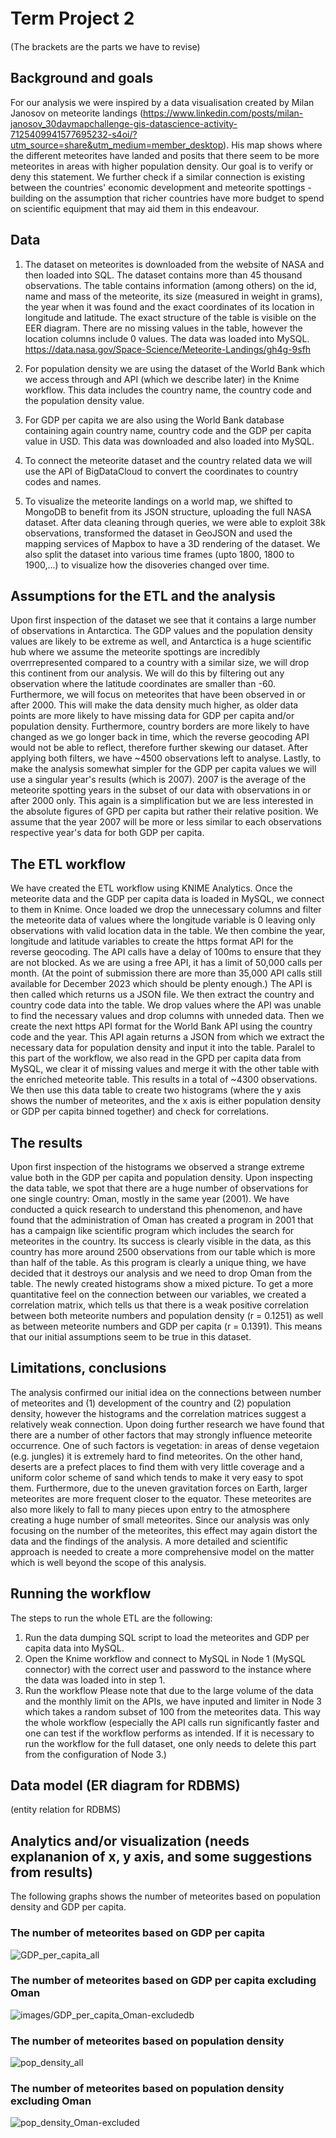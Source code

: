 # Term Project 2　

(The brackets are the parts we have to revise)

## Background and goals

For our analysis we were inspired by a data visualisation created by Milan Janosov on meteorite landings (https://www.linkedin.com/posts/milan-janosov_30daymapchallenge-gis-datascience-activity-7125409941577695232-s4oi/?utm_source=share&utm_medium=member_desktop). His map shows where the different meteorites have landed and posits that there seem to be more meteorites in areas with higher population density. Our goal is to verify or deny this statement. We further check if a similar connection is existing between the countries' economic development and meteorite spottings - building on the assumption that richer countries have more budget to spend on scientific equipment that may aid them in this endeavour. 

## Data

1. The dataset on meteorites is downloaded from the website of NASA and then loaded into SQL. The dataset contains more than 45 thousand observations. The table contains information (among others) on the id, name and mass of the meteorite, its size (measured in weight in grams), the year when it was found and the exact coordinates of its location in longitude and latitude. The exact structure of the table is visible on the EER diagram. There are no missing values in the table, however the location columns include 0 values. The data was loaded into MySQL.
 https://data.nasa.gov/Space-Science/Meteorite-Landings/gh4g-9sfh

2. For population density we are using the dataset of the World Bank which we access through and API (which we describe later) in the Knime workflow. This data includes the country name, the country code and the population density value.
3. For GDP per capita we are also using the World Bank database containing again country name, country code and the GDP per capita value in USD. This data was downloaded and also loaded into MySQL.
4. To connect the meteorite dataset and the country related data we will use the API of BigDataCloud to convert the coordinates to country codes and names. 
5. To visualize the meteorite landings on a world map, we shifted to MongoDB to benefit from its JSON structure, uploading the full NASA dataset. After data cleaning through queries, we were able to exploit 38k observations, transformed the dataset in GeoJSON and used the mapping services of Mapbox to have a 3D rendering of the dataset. We also split the dataset into various time frames (upto 1800, 1800 to 1900,...) to visualize how the disoveries changed over time.

## Assumptions for the ETL and the analysis
Upon first inspection of the dataset we see that it contains a large number of observations in Antarctica. The GDP values and the population density values are likely to be extreme as well, and Antarctica is a huge scientific hub where we assume the meteorite spottings are incredibly overrrepresented compared to a country with a similar size, we will drop this continent from our analysis. We will do this by filtering out any observation where the latitude coordinates are smaller than -60.
Furthermore, we will focus on meteorites that have been observed in or after 2000. This will make the data density much higher, as older data points are more likely to have missing data for GDP per capita and/or population density. Furthermore, country borders are more likely to have changed as we go longer back in time, which the reverse geocoding API would not be able to reflect, therefore further skewing our dataset. After applying both filters, we have ~4500 observations left to analyse.
Lastly, to make the analysis somewhat simpler for the GDP per capita values we will use a singular year's results (which is 2007). 2007 is the average of the meteorite spotting years in the subset of our data with observations in or after 2000 only. This again is a simplification but we are less interested in the absolute figures of GPD per capita but rather their relative position. We assume that the year 2007 will be more or less similar to each observations respective year's data for both GDP per capita.


## The ETL workflow

We have created the ETL workflow using KNIME Analytics. Once the meteorite data and the GDP per capita data is loaded in MySQL, we connect to them in Knime. Once loaded we drop the unnecessary columns and filter the meteorite data of values where the longitude variable is 0 leaving only observations with valid location data in the table. We then combine the year, longitude and latitude variables to create the https format API for the reverse geocoding. The API calls have a delay of 100ms to ensure that they are not blocked. As we are using a free API, it has a limit of 50,000 calls per month. (At the point of submission there are more than 35,000 API calls still available for December 2023 which should be plenty enough.) The API is then called which returns us a JSON file. We then extract the country and country code data into the table. We drop values where the API was unable to find the necessary values and drop columns with unneded data. Then we create the next https API format for the World Bank API using the country code and the year. This API again returns a JSON from which we extract the necessary data for population density and input it into the table.
Paralel to this part of the workflow, we also read in the GPD per capita data from MySQL, we clear it of missing values and merge it with the other table with the enriched meteorite table. This results in a total of ~4300 observations. We then use this data table to create two histograms (where the y axis shows the number of meteorites, and the x axis is either population density or GDP per capita binned together) and check for correlations. 

## The results
Upon first inspection of the histograms we observed a strange extreme value both in the GDP per capita and population density. Upon inspecting the data table, we spot that there are a huge number of observations for one single country: Oman, mostly in the same year (2001). We have conducted a quick research to understand this phenomenon, and have found that the administration of Oman has created a program in 2001 that has a campaign like scientific program which includes the search for meteorites in the country. Its success is clearly visible in the data, as this country has more around 2500 observations from our table which is more than half of the table. As this program is clearly a unique thing, we have decided that it destroys our analysis and we need to drop Oman from the table. The newly created histograms show a mixed picture. To get a more quantitative feel on the connection between our variables, we created a correlation matrix, which tells us that there is a weak positive correlation between both meteorite numbers and population density (r = 0.1251) as well as between meteorite numbers and GDP per capita (r = 0.1391). This means that our initial assumptions seem to be true in this dataset.


## Limitations, conclusions
The analysis confirmed our initial idea on the connections between number of meteorites and (1) development of the country and (2) population density, however the histograms and the correlation matrices suggest a relatively weak connection. Upon doing further research we have found that there are a number of other factors that may strongly influence meteorite occurrence. One of such factors is vegetation: in areas of dense vegetaion (e.g. jungles) it is extremely hard to find meteorites. On the other hand, deserts are a prefect places to find them with very little coverage and a uniform color scheme of sand which tends to make it very easy to spot them. Furthermore, due to the uneven gravitation forces on Earth, larger meteorites are more frequent closer to the equator. These meteorites are also more likely to fall to many pieces upon entry to the atmosphere creating a huge number of small meteorites. Since our analysis was only focusing on the number of the meteorites, this effect may again distort the data and the findings of the analysis. A more detailed and scientific approach is needed to create a more comprehensive model on the matter which is well beyond the scope of this analysis.

## Running the workflow
The steps to run the whole ETL are the following:
1. Run the data dumping SQL script to load the meteorites and GDP per capita data into MySQL.
2. Open the Knime workflow and connect to MySQL in Node 1 (MySQL connector) with the correct user and password to the instance where the data was loaded into in step 1.
3. Run the workflow
   Please note that due to the large volume of the data and the monthly limit on the APIs, we have inputed and limiter in Node 3 which takes a random subset of 100 from the meteorites data. This way the whole workflow (especially the API calls run significantly faster and one can test if the workflow performs as intended. If it is necessary to run the workflow for the full dataset, one only needs to delete this part from the configuration of Node 3.)


## Data model (ER diagram for RDBMS)
(entity relation for RDBMS)

## Analytics and/or visualization (needs explananion of x, y axis, and some suggestions from results)

The following graphs shows the number of meteorites based on population density and GDP per capita. 

### The number of meteorites based on GDP per capita

![GDP_per_capita_all](images/GDP_per_capita_all.png)

### The number of meteorites based on GDP per capita excluding Oman

![images/GDP_per_capita_Oman-excludedb](images/GDP_per_capita_Oman-excluded.png)

### The number of meteorites based on population density

![pop_density_all](images/pop_density_all.png)

### The number of meteorites based on population density excluding Oman

![pop_density_Oman-excluded](images/pop_density_Oman-excluded.png)
